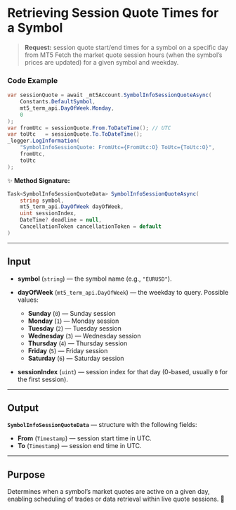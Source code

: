 # Retrieving Session Quote Times for a Symbol

> **Request:** session quote start/end times for a symbol on a specific day from MT5
> Fetch the market quote session hours (when the symbol’s prices are updated) for a given symbol and weekday.

### Code Example

```csharp
var sessionQuote = await _mt5Account.SymbolInfoSessionQuoteAsync(
    Constants.DefaultSymbol,
    mt5_term_api.DayOfWeek.Monday,
    0
);
var fromUtc = sessionQuote.From.ToDateTime(); // UTC
var toUtc   = sessionQuote.To.ToDateTime();
_logger.LogInformation(
    "SymbolInfoSessionQuote: FromUtc={FromUtc:O} ToUtc={ToUtc:O}",
    fromUtc,
    toUtc
);
```

✨ **Method Signature:**

```csharp
Task<SymbolInfoSessionQuoteData> SymbolInfoSessionQuoteAsync(
    string symbol,
    mt5_term_api.DayOfWeek dayOfWeek,
    uint sessionIndex,
    DateTime? deadline = null,
    CancellationToken cancellationToken = default
)
```

---

## Input

* **symbol** (`string`) — the symbol name (e.g., `"EURUSD"`).

* **dayOfWeek** (`mt5_term_api.DayOfWeek`) — the weekday to query. Possible values:

  * **Sunday** (`0`) — Sunday session
  * **Monday** (`1`) — Monday session
  * **Tuesday** (`2`) — Tuesday session
  * **Wednesday** (`3`) — Wednesday session
  * **Thursday** (`4`) — Thursday session
  * **Friday** (`5`) — Friday session
  * **Saturday** (`6`) — Saturday session

* **sessionIndex** (`uint`) — session index for that day (0-based, usually `0` for the first session).

---

## Output

**`SymbolInfoSessionQuoteData`** — structure with the following fields:

* **From** (`Timestamp`) — session start time in UTC.
* **To** (`Timestamp`) — session end time in UTC.

---

## Purpose

Determines when a symbol’s market quotes are active on a given day, enabling scheduling of trades or data retrieval within live quote sessions. 🚀
